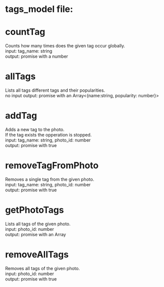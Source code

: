 # tags_model file:

# countTag
Counts how many times does the given tag occur globally.  
input: tag_name: string  
output: promise with a number

# allTags
Lists all tags different tags and their popularities.  
no input
output: promise with an Array<{name:string, popularity: number}>

# addTag
Adds a new tag to the photo.  
If the tag exists the opperation is stopped.  
input: tag_name: string, photo_id: number  
output: promise with true

# removeTagFromPhoto
Removes a single tag from the given photo.  
input: tag_name: string, photo_id: number  
output: promise with true

# getPhotoTags
Lists all tags of the given photo.  
input: photo_id: number  
output: promise with an Array<string>

# removeAllTags
Removes all tags of the given photo.  
input: photo_id: number  
output: promise with true